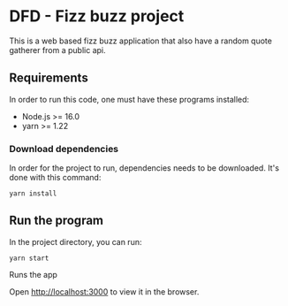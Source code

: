 # DFD - Fizz buzz project
This is a web based fizz buzz application that also have a random quote gatherer from a public api.
## Requirements
In order to run this code, one must have these programs installed:
* Node.js >= 16.0
* yarn >= 1.22

### Download dependencies
In order for the project to run, dependencies needs to be downloaded. It's done with this command:

`yarn install`
## Run the program

In the project directory, you can run:

`yarn start`

Runs the app

Open [http://localhost:3000](http://localhost:3000) to view it in the browser.
